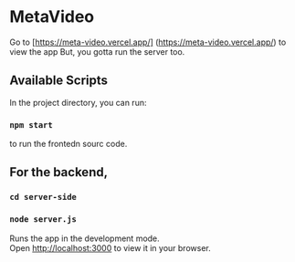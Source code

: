# MetaVideo

Go to [https://meta-video.vercel.app/] (https://meta-video.vercel.app/) to view the app
But, you gotta run the server too.

## Available Scripts

In the project directory, you can run:

### `npm start`
to run the frontedn sourc code.

## For the backend, 
### `cd server-side`
### `node server.js`

Runs the app in the development mode.\
Open [http://localhost:3000](http://localhost:3000) to view it in your browser.

